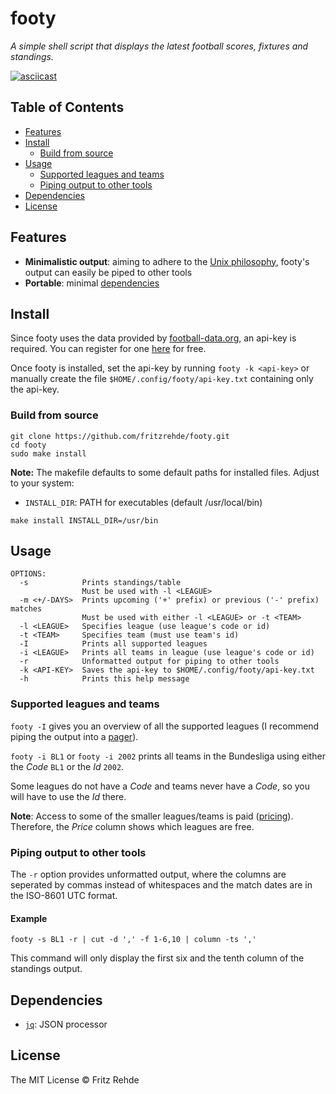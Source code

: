 # footy

<i>A simple shell script that displays the latest football scores, fixtures and standings.</i>

[![asciicast](https://asciinema.org/a/dleQ7INJzcBYh4Q90u3UdOS9y.svg)](https://asciinema.org/a/dleQ7INJzcBYh4Q90u3UdOS9y)

## Table of Contents

- [Features](#features)
- [Install](#install)
	- [Build from source](#build-from-source)
- [Usage](#usage)
	- [Supported leagues and teams](#supported-leagues-and-teams)
	- [Piping output to other tools](#piping-output-to-other-tools)
- [Dependencies](#dependencies)
- [License](#license)

## Features

- **Minimalistic output**: aiming to adhere to the [Unix philosophy](https://en.wikipedia.org/wiki/Unix_philosophy), footy's output can easily be piped to other tools
- **Portable**: minimal [dependencies](#dependencies)

## Install

Since footy uses the data provided by [football-data.org](https://www.football-data.org/), an api-key is required.
You can register for one [here](https://www.football-data.org/client/register) for free.

Once footy is installed, set the api-key by running `footy -k <api-key>` or manually create the file `$HOME/.config/footy/api-key.txt` containing only the api-key.  

### Build from source
```shell
git clone https://github.com/fritzrehde/footy.git
cd footy
sudo make install
```

**Note:** The makefile defaults to some default paths for installed files. Adjust to your system:

- `INSTALL_DIR`: PATH for executables (default /usr/local/bin)

```shell
make install INSTALL_DIR=/usr/bin
```


## Usage
```text
OPTIONS:
  -s            Prints standings/table
                Must be used with -l <LEAGUE>
  -m <+/-DAYS>  Prints upcoming ('+' prefix) or previous ('-' prefix) matches 
                Must be used with either -l <LEAGUE> or -t <TEAM>
  -l <LEAGUE>   Specifies league (use league's code or id)
  -t <TEAM>     Specifies team (must use team's id)
  -I            Prints all supported leagues
  -i <LEAGUE>   Prints all teams in league (use league's code or id)
  -r            Unformatted output for piping to other tools
  -k <API-KEY>  Saves the api-key to $HOME/.config/footy/api-key.txt
  -h            Prints this help message
```

### Supported leagues and teams
`footy -I` gives you an overview of all the supported leagues (I recommend piping the output into a [pager](https://man7.org/linux/man-pages/man1/less.1.html)).

`footy -i BL1` or `footy -i 2002` prints all teams in the Bundesliga using either the *Code* `BL1` or the *Id* `2002`.

Some leagues do not have a *Code* and teams never have a *Code*, so you will have to use the *Id* there.

**Note**: Access to some of the smaller leagues/teams is paid ([pricing](https://www.football-data.org/coverage)). Therefore, the *Price* column shows which leagues are free.

### Piping output to other tools

The `-r` option provides unformatted output, where the columns are seperated by commas instead of whitespaces and the match dates are in the ISO-8601 UTC format.

#### Example
```
footy -s BL1 -r | cut -d ',' -f 1-6,10 | column -ts ','
```
This command will only display the first six and the tenth column of the standings output.

## Dependencies

- [`jq`](https://github.com/stedolan/jq): JSON processor

## License

The MIT License © Fritz Rehde
